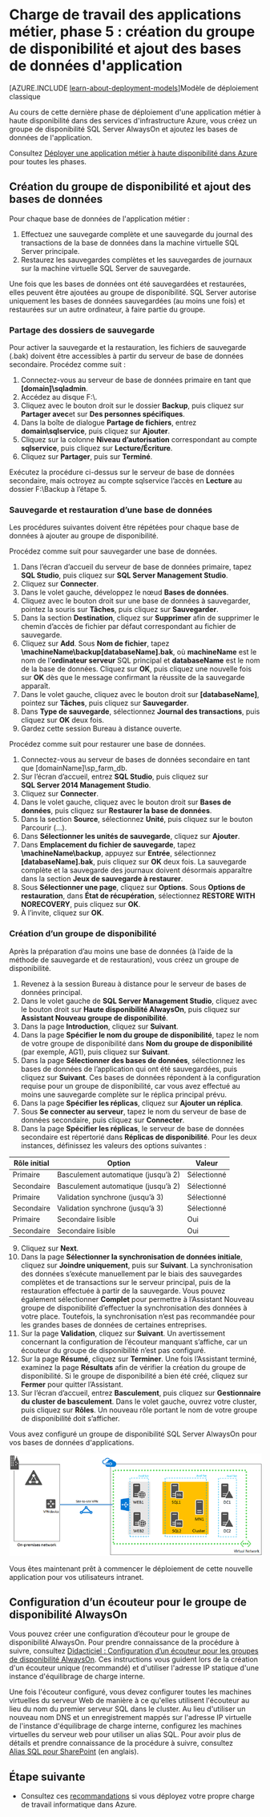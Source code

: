 <properties 
	pageTitle="Application métier - Phase 5 | Microsoft Azure" 
	description="Créez un groupe de disponibilité et ajoutez vos bases de données d'applications dans la phase 5 de l'application métier dans Azure." 
	documentationCenter=""
	services="virtual-machines" 
	authors="JoeDavies-MSFT" 
	manager="timlt" 
	editor=""
	tags="azure-resource-manager"/>

<tags 
	ms.service="virtual-machines" 
	ms.workload="infrastructure-services" 
	ms.tgt_pltfrm="Windows" 
	ms.devlang="na" 
	ms.topic="article" 
	ms.date="01/28/2016" 
	ms.author="josephd"/>

# Charge de travail des applications métier, phase 5 : création du groupe de disponibilité et ajout des bases de données d'application

[AZURE.INCLUDE [learn-about-deployment-models](../../includes/learn-about-deployment-models-rm-include.md)]Modèle de déploiement classique

Au cours de cette dernière phase de déploiement d'une application métier à haute disponibilité dans des services d'infrastructure Azure, vous créez un groupe de disponibilité SQL Server AlwaysOn et ajoutez les bases de données de l'application.

Consultez [Déployer une application métier à haute disponibilité dans Azure](virtual-machines-workload-high-availability-LOB-application-overview.md) pour toutes les phases.

## Création du groupe de disponibilité et ajout des bases de données

Pour chaque base de données de l'application métier :

1.	Effectuez une sauvegarde complète et une sauvegarde du journal des transactions de la base de données dans la machine virtuelle SQL Server principale.
2.	Restaurez les sauvegardes complètes et les sauvegardes de journaux sur la machine virtuelle SQL Server de sauvegarde.

Une fois que les bases de données ont été sauvegardées et restaurées, elles peuvent être ajoutées au groupe de disponibilité. SQL Server autorise uniquement les bases de données sauvegardées (au moins une fois) et restaurées sur un autre ordinateur, à faire partie du groupe.

### Partage des dossiers de sauvegarde

Pour activer la sauvegarde et la restauration, les fichiers de sauvegarde (.bak) doivent être accessibles à partir du serveur de base de données secondaire. Procédez comme suit :

1.	Connectez-vous au serveur de base de données primaire en tant que **[domain]\\sqladmin**. 
2.	Accédez au disque F:\\. 
3.	Cliquez avec le bouton droit sur le dossier **Backup**, puis cliquez sur **Partager avec**et sur **Des personnes spécifiques**.
4.	Dans la boîte de dialogue **Partage de fichiers**, entrez **domain\\sqlservice**, puis cliquez sur **Ajouter**.
5.	Cliquez sur la colonne **Niveau d’autorisation** correspondant au compte **sqlservice**, puis cliquez sur **Lecture/Écriture**. 
6.	Cliquez sur **Partager**, puis sur **Terminé**.

Exécutez la procédure ci-dessus sur le serveur de base de données secondaire, mais octroyez au compte sqlservice l’accès en **Lecture** au dossier F:\\Backup à l’étape 5.

### Sauvegarde et restauration d’une base de données

Les procédures suivantes doivent être répétées pour chaque base de données à ajouter au groupe de disponibilité.

Procédez comme suit pour sauvegarder une base de données.

1.	Dans l’écran d’accueil du serveur de base de données primaire, tapez **SQL Studio**, puis cliquez sur **SQL Server Management Studio**.
2.	Cliquez sur **Connecter**.
3.	Dans le volet gauche, développez le nœud **Bases de données**.
4.	Cliquez avec le bouton droit sur une base de données à sauvegarder, pointez la souris sur **Tâches**, puis cliquez sur **Sauvegarder**.
5.	Dans la section **Destination**, cliquez sur **Supprimer** afin de supprimer le chemin d’accès de fichier par défaut correspondant au fichier de sauvegarde.
6.	Cliquez sur **Add**. Sous **Nom de fichier**, tapez **\\machineName\\backup[databaseName].bak**, où **machineName** est le nom de l’**ordinateur serveur** SQL principal et **databaseName** est le nom de la base de données. Cliquez sur **OK**, puis cliquez une nouvelle fois sur **OK** dès que le message confirmant la réussite de la sauvegarde apparaît.
7.	Dans le volet gauche, cliquez avec le bouton droit sur **[databaseName]**, pointez sur **Tâches**, puis cliquez sur **Sauvegarder**.
8.	Dans **Type de sauvegarde**, sélectionnez **Journal des transactions**, puis cliquez sur **OK** deux fois.
9.	Gardez cette session Bureau à distance ouverte.

Procédez comme suit pour restaurer une base de données.

1.	Connectez-vous au serveur de bases de données secondaire en tant que [domainName]\\sp\_farm\_db.
2.	Sur l’écran d’accueil, entrez **SQL Studio**, puis cliquez sur **SQL Server 2014 Management Studio**.
3.	Cliquez sur **Connecter**.
4.	Dans le volet gauche, cliquez avec le bouton droit sur **Bases de données**, puis cliquez sur **Restaurer la base de données**.
5.	Dans la section **Source**, sélectionnez **Unité**, puis cliquez sur le bouton Parcourir (…).
6.	Dans **Sélectionner les unités de sauvegarde**, cliquez sur **Ajouter**.
7.	Dans **Emplacement du fichier de sauvegarde**, tapez **\\machineName\\backup**, appuyez sur **Entrée**, sélectionnez **[databaseName].bak**, puis cliquez sur **OK** deux fois. La sauvegarde complète et la sauvegarde des journaux doivent désormais apparaître dans la section **Jeux de sauvegarde à restaurer**.
8.	Sous **Sélectionner une page**, cliquez sur **Options**. Sous **Options de restauration**, dans **État de récupération**, sélectionnez **RESTORE WITH NORECOVERY**, puis cliquez sur **OK**. 
9.	À l’invite, cliquez sur **OK**.

### Création d’un groupe de disponibilité

Après la préparation d’au moins une base de données (à l’aide de la méthode de sauvegarde et de restauration), vous créez un groupe de disponibilité.

1.	Revenez à la session Bureau à distance pour le serveur de bases de données principal.
2.	Dans le volet gauche de **SQL Server Management Studio**, cliquez avec le bouton droit sur **Haute disponibilité AlwaysOn**, puis cliquez sur **Assistant Nouveau groupe de disponibilité**.
3.	Dans la page **Introduction**, cliquez sur **Suivant**. 
4.	Dans la page **Spécifier le nom du groupe de disponibilité**, tapez le nom de votre groupe de disponibilité dans **Nom du groupe de disponibilité** (par exemple, AG1), puis cliquez sur **Suivant**.
5.	Dans la page **Sélectionner des bases de données**, sélectionnez les bases de données de l’application qui ont été sauvegardées, puis cliquez sur **Suivant**. Ces bases de données répondent à la configuration requise pour un groupe de disponibilité, car vous avez effectué au moins une sauvegarde complète sur le réplica principal prévu.
6.	Dans la page **Spécifier les réplicas**, cliquez sur **Ajouter un réplica**.
7.	Sous **Se connecter au serveur**, tapez le nom du serveur de base de données secondaire, puis cliquez sur **Connecter**. 
8.	Dans la page **Spécifier les réplicas**, le serveur de base de données secondaire est répertorié dans **Réplicas de disponibilité**. Pour les deux instances, définissez les valeurs des options suivantes : 

Rôle initial | Option | Valeur 
--- | --- | ---
Primaire | Basculement automatique (jusqu’à 2) | Sélectionné
Secondaire | Basculement automatique (jusqu’à 2) | Sélectionné
Primaire | Validation synchrone (jusqu’à 3) | Sélectionné
Secondaire | Validation synchrone (jusqu’à 3) | Sélectionné
Primaire | Secondaire lisible | Oui
Secondaire | Secondaire lisible | Oui
		
9.	Cliquez sur **Next**.
10.	Dans la page **Sélectionner la synchronisation de données initiale**, cliquez sur **Joindre uniquement**, puis sur **Suivant**. La synchronisation des données s’exécute manuellement par le biais des sauvegardes complètes et de transactions sur le serveur principal, puis de la restauration effectuée à partir de la sauvegarde. Vous pouvez également sélectionner **Complet** pour permettre à l’Assistant Nouveau groupe de disponibilité d’effectuer la synchronisation des données à votre place. Toutefois, la synchronisation n’est pas recommandée pour les grandes bases de données de certaines entreprises.
11.	Sur la page **Validation**, cliquez sur **Suivant**. Un avertissement concernant la configuration de l’écouteur manquant s’affiche, car un écouteur du groupe de disponibilité n’est pas configuré. 
12.	Sur la page **Résumé**, cliquez sur **Terminer**. Une fois l’Assistant terminé, examinez la page **Résultats** afin de vérifier la création du groupe de disponibilité. Si le groupe de disponibilité a bien été créé, cliquez sur **Fermer** pour quitter l’Assistant. 
13.	Sur l’écran d’accueil, entrez **Basculement**, puis cliquez sur **Gestionnaire du cluster de basculement**. Dans le volet gauche, ouvrez votre cluster, puis cliquez sur **Rôles**. Un nouveau rôle portant le nom de votre groupe de disponibilité doit s’afficher.

Vous avez configuré un groupe de disponibilité SQL Server AlwaysOn pour vos bases de données d'applications.

![](./media/virtual-machines-workload-high-availability-LOB-application-phase5/workload-lobapp-phase4.png)

Vous êtes maintenant prêt à commencer le déploiement de cette nouvelle application pour vos utilisateurs intranet.

## Configuration d’un écouteur pour le groupe de disponibilité AlwaysOn

Vous pouvez créer une configuration d’écouteur pour le groupe de disponibilité AlwaysOn. Pour prendre connaissance de la procédure à suivre, consultez [Didacticiel : Configuration d’un écouteur pour les groupes de disponibilité AlwaysOn](https://msdn.microsoft.com/library/dn425027.aspx). Ces instructions vous guident lors de la création d'un écouteur unique (recommandé) et d'utiliser l'adresse IP statique d'une instance d'équilibrage de charge interne.

Une fois l'écouteur configuré, vous devez configurer toutes les machines virtuelles du serveur Web de manière à ce qu'elles utilisent l'écouteur au lieu du nom du premier serveur SQL dans le cluster. Au lieu d'utiliser un nouveau nom DNS et un enregistrement mappés sur l'adresse IP virtuelle de l'instance d'équilibrage de charge interne, configurez les machines virtuelles du serveur web pour utiliser un alias SQL. Pour avoir plus de détails et prendre connaissance de la procédure à suivre, consultez [Alias SQL pour SharePoint](http://blogs.msdn.com/b/priyo/archive/2013/09/13/sql-alias-for-sharepoint.aspx) (en anglais).

## Étape suivante

- Consultez ces [recommandations](virtual-machines-infrastructure-services-implementation-guidelines.md) si vous déployez votre propre charge de travail informatique dans Azure.

<!---HONumber=AcomDC_0204_2016-->
